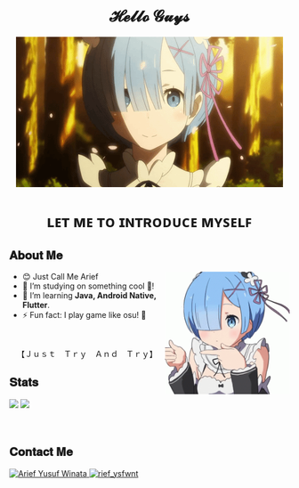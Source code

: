 <h1 align="center">𝓗𝓮𝓵𝓵𝓸 𝓖𝓾𝔂𝓼</h1>

<div align="center">
  <img src="/assets/rem-wall.gif" />
</div>

<h1 align="center">ʟᴇᴛ ᴍᴇ ᴛᴏ ɪɴᴛʀᴏᴅᴜᴄᴇ ᴍʏꜱᴇʟꜰ</h1>

<h2>𝐀𝐛𝐨𝐮𝐭 𝐌𝐞</h2>

<img src="/assets/rem-profile.gif" align="right" height="220" />

<ul>
  <li>😊 Just Call Me Arief</li>
  <li>🔭 I’m studying on something cool 🚀!</li>
  <li>🌱 I’m learning <b>Java, Android Native, Flutter</b>.</li>
  <li>⚡ Fun fact: I play game like osu! 🎵</li>
</ul>

<br />

<p align="center">【Ｊｕｓｔ　Ｔｒｙ　Ａｎｄ　Ｔｒｙ】</p>

<h2>𝐒𝐭𝐚𝐭𝐬</h2>

<div>
  <img
    height="135rem"
    src="https://github-readme-stats.vercel.app/api?username=Ariefyusufwinata&show_icons=true&layout=compact"
  />
  <img
    height="145rem"
    src="https://github-readme-stats.vercel.app/api/top-langs/?username=Ariefyusufwinata&layout=compact"
  />
</div>

<br />

<!-- <h2>𝐖𝐡𝐚𝐭 𝐀𝐦 𝐈 𝐋𝐞𝐚𝐫𝐧𝐢𝐧𝐠 & 𝐢 𝐔𝐬𝐞 𝐌𝐨𝐬𝐭𝐥𝐲 ?</h2>

<div style="display: inline_block">
  <img
    align="center"
    alt=""
    height="30"
    width="40"
    src="https://cdn.jsdelivr.net/gh/devicons/devicon/icons/java/java-original.svg"
  />
  <img
    align="center"
    alt=""
    height="30"
    width="40"
    src="https://cdn.jsdelivr.net/gh/devicons/devicon/icons/kotlin/kotlin-original.svg"
  />
  <img
    align="center"
    alt=""
    height="30"
    width="40"
    src="https://cdn.jsdelivr.net/gh/devicons/devicon/icons/flutter/flutter-original.svg"
  />
</div> -->

<br />

<h2>𝐂𝐨𝐧𝐭𝐚𝐜𝐭 𝐌𝐞</h2>

<div>
  <a href="https://www.linkedin.com/in/arief-yusuf-winata-71a325204/" target="_blank">
    <img
      alt="Arief Yusuf Winata"
      src="https://img.shields.io/badge/LinkedIn-0077B5?style=for-the-badge&logo=linkedin&logoColor=white"
      target="_blank"
    />
  </a>
  <a href="https://www.instagram.com/rief_ysfwnt/" target="_blank">
    <img
      alt="rief_ysfwnt"
      src="https://img.shields.io/badge/-Instagram-%23E4405F?style=for-the-badge&logo=instagram&logoColor=white"
      target="_blank"
    />
  </a>
</div>
